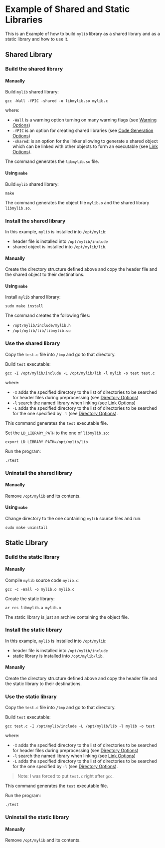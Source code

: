 # Example of Shared and Static Libraries

This is an Example of how to build `mylib` library as a shared library and as
a static library and how to use it.

## Shared Library

### Build the shared library

#### Manually

Build `mylib` shared library:

```text
gcc -Wall -fPIC -shared -o libmylib.so mylib.c
```

where:

- `-Wall` is a warning option turning on many warning flags (see [Warning Options][1])
- `-fPIC` is an option for creating shared libraries (see [Code Generation Options][2])
- `-shared`: is an option for the linker allowing to generate a shared object
  which can be linked with other objects to form an executable (see [Link
  Options][3]).

The command generates the `libmylib.so` file.

#### Using `make`

Build `mylib` shared library:

```text
make
```

The command generates the object file `mylib.o` and the shared library
`libmylib.so`.

### Install the shared library

In this example, `mylib` is installed into `/opt/mylib`:

- header file is installed into `/opt/mylib/include`
- shared object is installed into `/opt/mylib/lib`.

#### Manually

Create the directory structure defined above and copy the header file and the
shared object to their destinations.

#### Using `make`

Install `mylib` shared library:

```text
sudo make install
```

The command creates the following files:

- `/opt/mylib/include/mylib.h`
- `/opt/mylib/lib/libmylib.so`

### Use the shared library

Copy the `test.c` file into `/tmp` and go to that directory.

Build `test` executable:

```text
gcc -I /opt/mylib/include -L /opt/mylib/lib -l mylib -o test test.c
```

where:

- `-I` adds the specified directory to the list of directories to be searched
  for header files during preprocessing (see [Directory Options][4])
- `-l` search the named library when linking (see [Link Options][3])
- `-L` adds the specified directory to the list of directories to be searched
  for the one specified by `-l` (see [Directory Options][4]).

This command generates the `test` executable file.

Set the `LD_LIBRARY_PATH` to the one of `libmylib.so`:

```text
export LD_LIBRARY_PATH=/opt/mylib/lib
```

Run the program:

```text
./test
```

### Uninstall the shared library

#### Manually

Remove `/opt/mylib` and its contents.

#### Using `make`

Change directory to the one containing `mylib` source files and run:

```text
sudo make uninstall
```

## Static Library

### Build the static library

#### Manually

Compile `mylib` source code `mylib.c`:

```text
gcc -c -Wall -o mylib.o mylib.c
```

Create the static library:

```text
ar rcs libmylib.a mylib.o
```

The static library is just an archive containing the object file.

### Install the static library

In this example, `mylib` is installed into `/opt/mylib`:

- header file is installed into `/opt/mylib/include`
- static library is installed into `/opt/mylib/lib`.

#### Manually

Create the directory structure defined above and copy the header file and the
static library to their destinations.

### Use the static library

Copy the `test.c` file into `/tmp` and go to that directory.

Build `test` executable:

```text
gcc test.c -I /opt/mylib/include -L /opt/mylib/lib -l mylib -o test
```

where:

- `-I` adds the specified directory to the list of directories to be searched
  for header files during preprocessing (see [Directory Options][4])
- `-l` search the named library when linking (see [Link Options][3])
- `-L` adds the specified directory to the list of directories to be searched
  for the one specified by `-l` (see [Directory Options][4]).

> Note: I was forced to put `test.c` right after `gcc`.

This command generates the `test` executable file.

Run the program:

```
./test
```

### Uninstall the static library

#### Manually

Remove `/opt/mylib` and its contents.

[//]: # (References)

[1]: <https://gcc.gnu.org/onlinedocs/gcc-14.2.0/gcc/Warning-Options.html>

[2]: <https://gcc.gnu.org/onlinedocs/gcc-14.2.0/gcc/Code-Gen-Options.html>

[3]: <https://gcc.gnu.org/onlinedocs/gcc-14.2.0/gcc/Link-Options.html>

[4]: <https://gcc.gnu.org/onlinedocs/gcc-14.2.0/gcc/Directory-Options.html>

